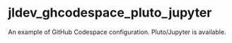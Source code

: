 # jldev_ghcodespace_pluto_jupyter
An example of GitHub Codespace configuration. Pluto/Jupyter is available.
